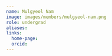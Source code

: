 ```yaml
---
name: Mulgyeol Nam
image: images/members/mulgyeol-nam.png
role: undergrad
aliases:
links:
  home-page: 
  orcid: 
---
```

